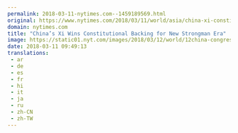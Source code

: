 ```yaml
---
permalink: 2018-03-11-nytimes.com--1459189569.html
original: https://www.nytimes.com/2018/03/11/world/asia/china-xi-constitution-term-limits.html?partner=rss&amp;emc=rss
domain: nytimes.com
title: "China’s Xi Wins Constitutional Backing for New Strongman Era"
image: https://static01.nyt.com/images/2018/03/12/world/12china-congress/12china-congress-mediumThreeByTwo440.jpg
date: 2018-03-11 09:49:13
translations: 
 - ar
 - de
 - es
 - fr
 - hi
 - it
 - ja
 - ru
 - zh-CN
 - zh-TW
---
```


